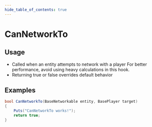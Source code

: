 ```yaml
---
hide_table_of_contents: true
---
```


# CanNetworkTo

## Usage

* Called when an entity attempts to network with a player
For better performance, avoid using heavy calculations in this hook.
* Returning true or false overrides default behavior

## Examples

```csharp title=""
bool CanNetworkTo(BaseNetworkable entity, BasePlayer target)
{
    Puts("CanNetworkTo works!");
    return true;
}
```

